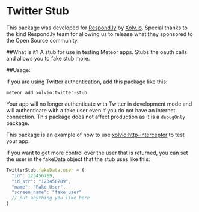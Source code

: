 Twitter Stub
============

This package was developed for [Respond.ly](Respond.ly) by [Xolv.io](Xolv.io). Special thanks to the
kind Respond.ly team for allowing us to release what they sponsored to the Open Source community.

##What is it?
A stub for use in testing Meteor apps. Stubs the oauth calls and allows you to fake stub more.

##Usage:

If you are using Twitter authentication, add this package like this:

`meteor add xolvio:twitter-stub`

Your app will no longer authenticate with Twitter in development mode and will authenticate with
a fake user even if you do not have an internet connection. This package does not affect production
as it is a `debugOnly` package.

This package is an example of how to use
[xolvio:http-interceptor](https://github.com/xolvio/meteor-http-interceptor) to test your app.

If you want to get more control over the user that is returned, you can set the user in the fakeData
object that the stub uses like this:

```javascript
TwitterStub.fakeData.user = {
  "id": 123456789,
  "id_str": "123456789",
  "name": "Fake User",
  "screen_name": "fake_user"
  // put anything you like here
}
```

